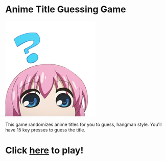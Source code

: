 # Anime Title Guessing Game
![Image of Anime Girl](https://raw.githubusercontent.com/bessygmartinez/Anime-Guess-Game/master/assets/images/animegirl_questionmark.png)

This game randomizes anime titles for you to guess, hangman style. You'll have 15 key presses to guess the title.

# Click [here](https://bessygmartinez.github.io/Word-Guess-Game/) to play!

